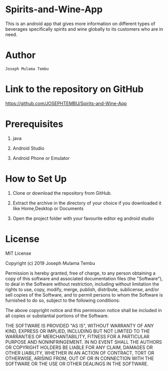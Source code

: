 # Spirits-and-Wine-App

 This is an android app that gives more information on different types of beverages specifically spirits and wine globally to its customers
 who are in need.
# Author


    Joseph Mulama Tembu

  #  Link to the repository on GitHub


  https://github.com/JOSEPHTEMBU/Spirits-and-Wine-App


#  Prerequisites


1. java

2. Android Studio

3. Android Phone or Emulator



 # How to Set Up


 1. Clone or download the repository from GitHub.


 2. Extract the archive in the directory of your choice if you downloaded it like Home,Desktop or Documents


 3. Open the project folder with your favourite editor eg android studio


 # License

MIT License

Copyright (c) 2019 Joseph Mulama Tembu

Permission is hereby granted, free of charge, to any person obtaining a copy
of this software and associated documentation files (the "Software"), to deal
in the Software without restriction, including without limitation the rights
to use, copy, modify, merge, publish, distribute, sublicense, and/or sell
copies of the Software, and to permit persons to whom the Software is
furnished to do so, subject to the following conditions:

The above copyright notice and this permission notice shall be included in all
copies or substantial portions of the Software.

THE SOFTWARE IS PROVIDED "AS IS", WITHOUT WARRANTY OF ANY KIND, EXPRESS OR
IMPLIED, INCLUDING BUT NOT LIMITED TO THE WARRANTIES OF MERCHANTABILITY,
FITNESS FOR A PARTICULAR PURPOSE AND NONINFRINGEMENT. IN NO EVENT SHALL THE
AUTHORS OR COPYRIGHT HOLDERS BE LIABLE FOR ANY CLAIM, DAMAGES OR OTHER
LIABILITY, WHETHER IN AN ACTION OF CONTRACT, TORT OR OTHERWISE, ARISING FROM,
OUT OF OR IN CONNECTION WITH THE SOFTWARE OR THE USE OR OTHER DEALINGS IN THE
SOFTWARE.


